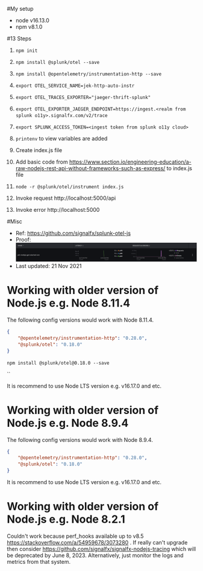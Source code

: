 #My setup
- node v16.13.0
- npm v8.1.0

#13 Steps
1. `npm init`


2. `npm install @splunk/otel --save`


3. `npm install @opentelemetry/instrumentation-http --save`


4. `export OTEL_SERVICE_NAME=jek-http-auto-instr`


5. `export OTEL_TRACES_EXPORTER="jaeger-thrift-splunk"`


6. `export OTEL_EXPORTER_JAEGER_ENDPOINT=https://ingest.<realm from splunk o11y>.signalfx.com/v2/trace`


7. `export SPLUNK_ACCESS_TOKEN=<ingest token from splunk o11y cloud>`


8. `printenv` to view variables are added


9. Create index.js file


10. Add basic code from https://www.section.io/engineering-education/a-raw-nodejs-rest-api-without-frameworks-such-as-express/ to index.js file


11. `node -r @splunk/otel/instrument index.js`


12. Invoke request http://localhost:5000/api
    

13. Invoke error http://localhost:5000

#Misc

- Ref: https://github.com/signalfx/splunk-otel-js
- Proof: ![proof](proof.png "working proof")
- Last updated: 21 Nov 2021

# Working with older version of Node.js e.g. Node 8.11.4
The following config versions would work with Node 8.11.4.
```json
{ 
    "@opentelemetry/instrumentation-http": "0.28.0",
    "@splunk/otel": "0.18.0"
}
```

`npm install @splunk/otel@0.18.0 --save`

``

It is recommend to use Node LTS version e.g. v16.17.0 and etc.

# Working with older version of Node.js e.g. Node 8.9.4
The following config versions would work with Node 8.9.4.
```json
{ 
    "@opentelemetry/instrumentation-http": "0.28.0",
    "@splunk/otel": "0.18.0"
}
```
It is recommend to use Node LTS version e.g. v16.17.0 and etc.

# Working with older version of Node.js e.g. Node 8.2.1
Couldn't work because perf_hooks available up to v8.5 https://stackoverflow.com/a/54959678/3073280 . If really can't upgrade then consider https://github.com/signalfx/signalfx-nodejs-tracing which will be deprecated by June 8, 2023. Alternatively, just monitor the logs and metrics from that system.
